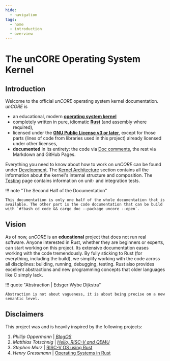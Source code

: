 ```yaml
---
hide:
  - navigation
tags:
  - home
  - introduction
  - overview
---
```


# The unCORE Operating System Kernel

## Introduction

Welcome to the official _unCORE_ operating system kernel documentation. _unCORE_ is

- an educational, modern [**operating system kernel**][www::wiki::operating-system-kernel]
- completely written in pure, idiomatic [**Rust**][www::homepage::rust] (and assembly where required),
- licensed under the [**GNU Public License v3 or later**][www::homepage::gpl-v3-license], except for those parts (lines of code from libraries used in this project) already licensed under other licenses,
- **documented** in its entirety: the code via [Doc comments][www::docs::rustdoc], the rest via Markdown and GitHub Pages.

Everything you need to know about how to work on _unCORE_ can be found under [Development][docs::development]. The [Kernel Architecture][docs::architecture] section contains all the information about the kernel's internal structure and composition. The [Testing][docs::testing] page contains information on unit- and integration tests.

!!! note "The Second Half of the Documentation"

    This documentation is only one half of the whole documentation that is available. The other part is the code documentation that can be build with `#!bash cd code && cargo doc --package uncore --open`.

## Vision

As of now, _unCORE_ is an **educational** project that does not run real software. Anyone interested in Rust, whether they are beginners or experts, can start working on this project. Its extensive documentation eases working with the code tremendously. By fully sticking to Rust (for everything, including the build), we simplify working with the code across all disciplines: building, running, debugging, testing. Rust also provides excellent abstractions and new programming concepts that older languages like C simply lack.

!!! quote "Abstraction | Edsger Wybe Dijkstra"

    Abstraction is not about vagueness, it is about being precise on a new semantic level.

## Disclaimers

This project was and is heavily inspired by the following projects:

1. _Phillip Oppermann_ | [_BlogOS_](https://os.phil-opp.com/)
2. _Matthias Totschnig_ | [_Hello, RISC-V and QEMU_](https://mth.st/blog/riscv-qemu/)
3. _Stephen Marz_ | [RISC-V OS using Rust](https://osblog.stephenmarz.com/ch1.html)
4. _Henry Gressmann_ | [Operating Systems in Rust](https://blog.henrygressmann.de/rust-os/1-hello-riscv/#hello-world)

[//]: # (Links)

[www::wiki::operating-system-kernel]: https://en.wikipedia.org/wiki/Kernel_(operating_system)
[www::homepage::rust]: https://www.rust-lang.org/
[www::homepage::gpl-v3-license]: https://opensource.org/license/gpl-3-0/
[www::docs::rustdoc]: https://doc.rust-lang.org/rustdoc/what-is-rustdoc.html

[docs::development]: ./development.md
[docs::architecture]: ./architecture/overview.md
[docs::testing]: ./testing.md
